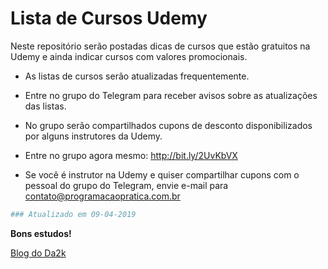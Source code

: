 # Lista de Cursos Udemy

Neste repositório serão postadas dicas de cursos que estão gratuitos na Udemy e ainda indicar cursos com valores promocionais. 

  - As listas de cursos serão atualizadas frequentemente. 

  - Entre no grupo do Telegram para receber avisos sobre as atualizações das listas. 

  - No grupo serão compartilhados cupons de desconto disponibilizados por alguns instrutores da Udemy.

  - Entre no grupo agora mesmo: http://bit.ly/2UvKbVX

  - Se você é instrutor na Udemy e quiser compartilhar cupons com o pessoal do grupo do Telegram, envie e-mail para contato@programacaopratica.com.br


```sh
### Atualizado em 09-04-2019
```

**Bons estudos!**

[Blog do Da2k](https://blog.da2k.com.br)


